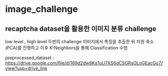 # image_challenge
## recaptcha dataset을 활용한 이미지 분류 challenge 
low level , high level  두번의 challenge
이미지에서 특징을 추출한 뒤 차원 축소(PCA)를 진행하고 이후 K-Neighbors을 통해 Classification 수행

preprocessed_dataset : https://drive.google.com/file/d/169d2dw8Kq1uU7XS6qCSGRsOLoGEacGo7/view?usp=drive_link